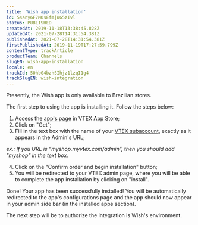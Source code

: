```yaml
---
title: 'Wish app installation'
id: 5sany6F7MOsEfmjuG5zIvl
status: PUBLISHED
createdAt: 2019-11-18T13:38:45.828Z
updatedAt: 2021-07-28T14:31:54.381Z
publishedAt: 2021-07-28T14:31:54.381Z
firstPublishedAt: 2019-11-19T17:27:59.799Z
contentType: trackArticle
productTeam: Channels
slugEN: wish-app-installation
locale: en
trackId: 50hbG4bzhSIhjz1lzqI1g4
trackSlugEN: wish-integration
---
```


Presently, the Wish app is only available to Brazilian stores.

The first step to using the app is installing it. Follow the steps below:

1. Access the [app's page](https://apps.vtex.com/vtex-wish-ui/p) in VTEX App Store;
2. Click on "Get";
3. Fill in the text box with the name of your [VTEX subaccount](/en/tutorial/what-is-the-store-name--3gh9mTNeMgs6Qe44e8IqQK), exactly as it appears in the Admin's URL;

_ex.: If you URL is “myshop.myvtex.com/admin”, then you should add "myshop" in the text box._

4. Click on the "Confirm order and begin installation" button;
5. You will be redirected to your VTEX admin page, where you will be able to complete the app installation by clicking on "install".

Done! Your app has been successfully installed! You will be automatically redirected to the app's configurations page and the app should now appear in your admin side bar (in the installed apps section).

The next step will be to authorize the integration is Wish's environment. 
